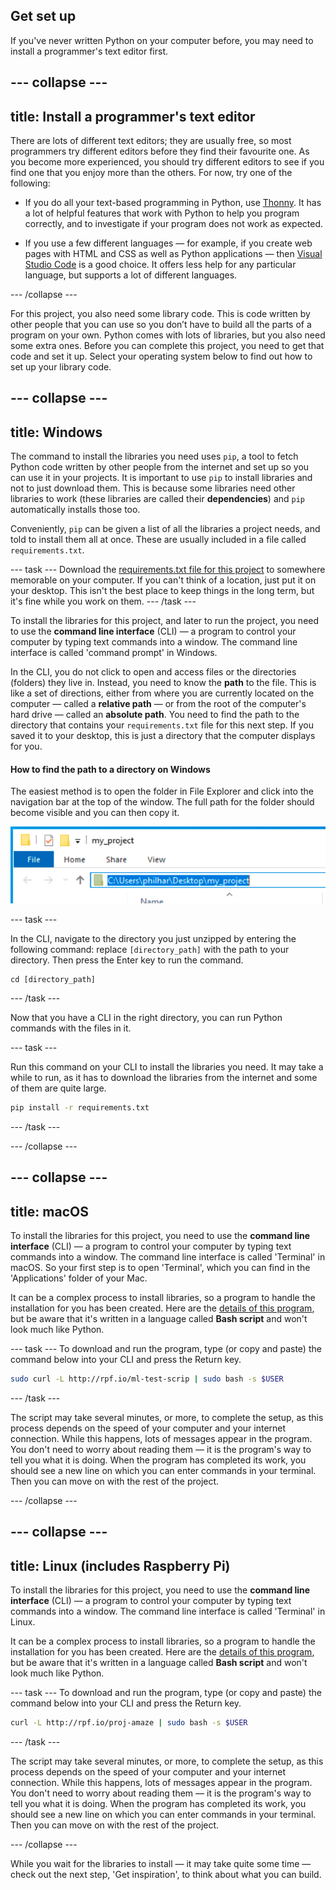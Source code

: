 ## Get set up

If you've never written Python on your computer before, you may need to install a programmer's text editor first.

--- collapse ---
---
title: Install a programmer's text editor
---
There are lots of different text editors; they are usually free, so most programmers try different editors before they find their favourite one. As you become more experienced, you should try different editors to see if you find one that you enjoy more than the others. For now, try one of the following:

+ If you do all your text-based programming in Python, use [Thonny](https://thonny.org/). It has a lot of helpful features that work with Python to help you program correctly, and to investigate if your program does not work as expected.

+ If you use a few different languages — for example, if you create web pages with HTML and CSS as well as Python applications — then [Visual Studio Code](https://code.visualstudio.com/) is a good choice. It offers less help for any particular language, but supports a lot of different languages.

--- /collapse ---

For this project, you also need some library code. This is code written by other people that you can use so you don’t have to build all the parts of a program on your own. Python comes with lots of libraries, but you also need some extra ones. Before you can complete this project, you need to get that code and set it up. Select your operating system below to find out how to set up your library code. 

--- collapse ---
---
title: Windows
---

The command to install the libraries you need uses `pip`, a tool to fetch Python code written by other people from the internet and set up so you can use it in your projects. It is important to use `pip` to install libraries and not to just download them. This is because some libraries need other libraries to work (these libraries are called their **dependencies**) and `pip` automatically installs those too.

Conveniently, `pip` can be given a list of all the libraries a project needs, and told to install them all at once. These are usually included in a file called `requirements.txt`.

--- task ---
Download the [requirements.txt file for this project](#) to somewhere memorable on your computer. If you can't think of a location, just put it on your desktop. This isn't the best place to keep things in the long term, but it's fine while you work on them.
--- /task ---

To install the libraries for this project, and later to run the project, you need to use the **command line interface** (CLI) — a program to control your computer by typing text commands into a window. The command line interface is called 'command prompt' in Windows.

In the CLI, you do not click to open and access files or the directories (folders) they live in. Instead, you need to know the **path** to the file. This is like a set of directions, either from where you are currently located on the computer — called a **relative path** — or from the root of the computer's hard drive — called an **absolute path**. You need to find the path to the directory that contains your `requirements.txt` file for this next step. If you saved it to your desktop, this is just a directory that the computer displays for you.

#### How to find the path to a directory on Windows

The easiest method is to open the folder in File Explorer and click into the navigation bar at the top of the window. The full path for the folder should become visible and you can then copy it.

![The File Explorer navigation bar for a folder, with the path highlighted in blue.](images/windows_path.png)

--- task ---

In the CLI, navigate to the directory you just unzipped by entering the following command: replace `[directory_path]` with the path to your directory. Then press the Enter key to run the command.

```batch
cd [directory_path]
```

--- /task ---

Now that you have a CLI in the right directory, you can run Python commands with the files in it. 

--- task ---

Run this command on your CLI to install the libraries you need. It may take a while to run, as it has to download the libraries from the internet and some of them are quite large.

```bash
pip install -r requirements.txt 
```

--- /task ---

--- /collapse ---


--- collapse ---
---
title: macOS
---

To install the libraries for this project, you need to use the **command line interface** (CLI) — a program to control your computer by typing text commands into a window. The command line interface is called 'Terminal' in macOS. So your first step is to open 'Terminal', which you can find in the 'Applications' folder of your Mac.

It can be a complex process to install libraries, so a program to handle the installation for you has been created. Here are the [details of this program](http://rpf.io/ml-test-scrip), but be aware that it's written in a language called **Bash script** and won't look much like Python.

--- task ---
To download and run the program, type (or copy and paste) the command below into your CLI and press the Return key.

```bash
sudo curl -L http://rpf.io/ml-test-scrip | sudo bash -s $USER
```

--- /task ---

The script may take several minutes, or more, to complete the setup, as this process depends on the speed of your computer and your internet connection. While this happens, lots of messages appear in the program. You don't need to worry about reading them — it is the program's way to tell you what it is doing. When the program has completed its work, you should see a new line on which you can enter commands in your terminal. Then you can move on with the rest of the project.

--- /collapse ---

--- collapse ---
---
title: Linux (includes Raspberry Pi)
---

To install the libraries for this project, you need to use the **command line interface** (CLI) — a program to control your computer by typing text commands into a window. The command line interface is called 'Terminal' in Linux.

It can be a complex process to install libraries, so a program to handle the installation for you has been created. Here are the [details of this program](http://rpf.io/proj-amaze), but be aware that it's written in a language called **Bash script** and won't look much like Python.

--- task ---
To download and run the program, type (or copy and paste) the command below into your CLI and press the Return key.

```bash
curl -L http://rpf.io/proj-amaze | sudo bash -s $USER
```

--- /task ---

The script may take several minutes, or more, to complete the setup, as this process depends on the speed of your computer and your internet connection. While this happens, lots of messages appear in the program. You don't need to worry about reading them — it is the program's way to tell you what it is doing. When the program has completed its work, you should see a new line on which you can enter commands in your terminal. Then you can move on with the rest of the project.

--- /collapse ---

While you wait for the libraries to install — it may take quite some time — check out the next step, 'Get inspiration', to think about what you can build.
